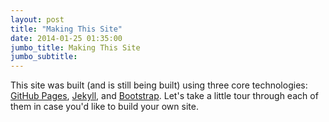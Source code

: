 ```yaml
---
layout: post
title: "Making This Site"
date: 2014-01-25 01:35:00
jumbo_title: Making This Site
jumbo_subtitle:
---
```


This site was built (and is still being built) using three core technologies: [GitHub Pages](http://pages.github.com/), [Jekyll](http://jekyllrb.com/), and [Bootstrap](http://getbootstrap.com/). Let's take a little tour through each of them in case you'd like to build your own site.

